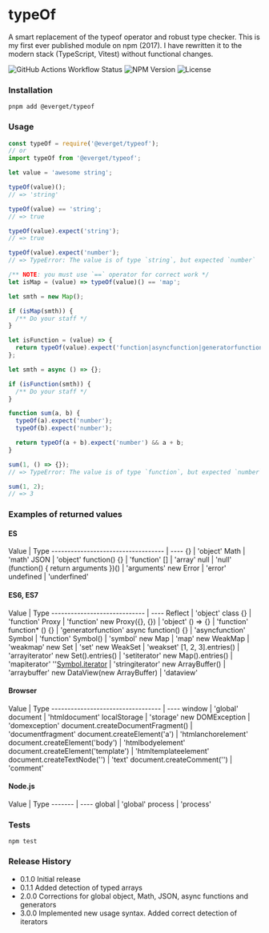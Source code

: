# typeOf

A smart replacement of the typeof operator and robust type checker. This is my first ever published module on npm (2017).
I have rewritten it to the modern stack (TypeScript, Vitest) without functional changes.

![GitHub Actions Workflow Status](https://img.shields.io/github/actions/workflow/status/everget/typeOf/basic-ci.yml)
![NPM Version](https://img.shields.io/npm/v/%40everget%2Ftypeof)
![License](https://img.shields.io/github/license/everget/typeOf.svg)

### Installation

`pnpm add @everget/typeof`

### Usage

```js
const typeOf = require('@everget/typeof');
// or
import typeOf from '@everget/typeof';
```

```js
let value = 'awesome string';

typeOf(value)();
// => 'string'

typeOf(value) == 'string';
// => true

typeOf(value).expect('string');
// => true

typeOf(value).expect('number');
// => TypeError: The value is of type `string`, but expected `number`
```

```js
/** NOTE: you must use `==` operator for correct work */
let isMap = (value) => typeOf(value)() == 'map';

let smth = new Map();

if (isMap(smth)) {
  /** Do your staff */
}
```

```js
let isFunction = (value) => {
  return typeOf(value).expect('function|asyncfunction|generatorfunction');
};

let smth = async () => {};

if (isFunction(smth)) {
  /** Do your staff */
}
```

```js
function sum(a, b) {
  typeOf(a).expect('number');
  typeOf(b).expect('number');

  return typeOf(a + b).expect('number') && a + b;
}

sum(1, () => {});
// => TypeError: The value is of type `function`, but expected `number`

sum(1, 2);
// => 3
```

### Examples of returned values

#### ES

Value | Type
\----------------------------------- | ----
{} | 'object'
Math | 'math'
JSON | 'object'
function() {} | 'function'
\[] | 'array'
null | 'null'
(function() { return arguments })() | 'arguments'
new Error | 'error'
undefined | 'underfined'

#### ES6, ES7

Value | Type
\----------------------------- | ----
Reflect | 'object'
class {} | 'function'
Proxy | 'function'
new Proxy({}, {}) | 'object'
() => {} | 'function'
function\* () {} | 'generatorfunction'
async function() {} | 'asyncfunction'
Symbol | 'function'
Symbol() | 'symbol'
new Map | 'map'
new WeakMap | 'weakmap'
new Set | 'set'
new WeakSet | 'weakset'
\[1, 2, 3].entries() | 'arrayiterator'
new Set().entries() | 'setiterator'
new Map().entries() | 'mapiterator'
''[Symbol.iterator]() | 'stringiterator'
new ArrayBuffer() | 'arraybuffer'
new DataView(new ArrayBuffer) | 'dataview'

#### Browser

Value | Type
\---------------------------------- | ----
window | 'global'
document | 'htmldocument'
localStorage | 'storage'
new DOMException | 'domexception'
document.createDocumentFragment() | 'documentfragment'
document.createElement('a') | 'htmlanchorelement'
document.createElement('body') | 'htmlbodyelement'
document.createElement('template') | 'htmltemplateelement'
document.createTextNode('') | 'text'
document.createComment('') | 'comment'

#### Node.js

Value | Type
\------- | ----
global | 'global'
process | 'process'

### Tests

`npm test`

### Release History

- 0.1.0 Initial release
- 0.1.1 Added detection of typed arrays
- 2.0.0 Corrections for global object, Math, JSON, async functions and generators
- 3.0.0 Implemented new usage syntax. Added correct detection of iterators

